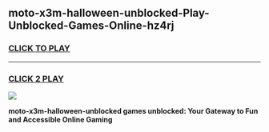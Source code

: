 
## moto-x3m-halloween-unblocked-Play-Unblocked-Games-Online-hz4rj
<h3>
<a href="https://premium76.site?title=moto-x3m-halloween-unblocked&ref=25A">CLICK TO PLAY</a></h3>
<hr>

<h3>
<a href="https://premium76.site?title=moto-x3m-halloween-unblocked&ref=25A">CLICK 2 PLAY</a>
  
</h3>

<a href="https://premium76.site?title=moto-x3m-halloween-unblocked&ref=25A"><img src="https://clearcache.store/games.png"></a>


**moto-x3m-halloween-unblocked games unblocked: Your Gateway to Fun and Accessible Online Gaming**
